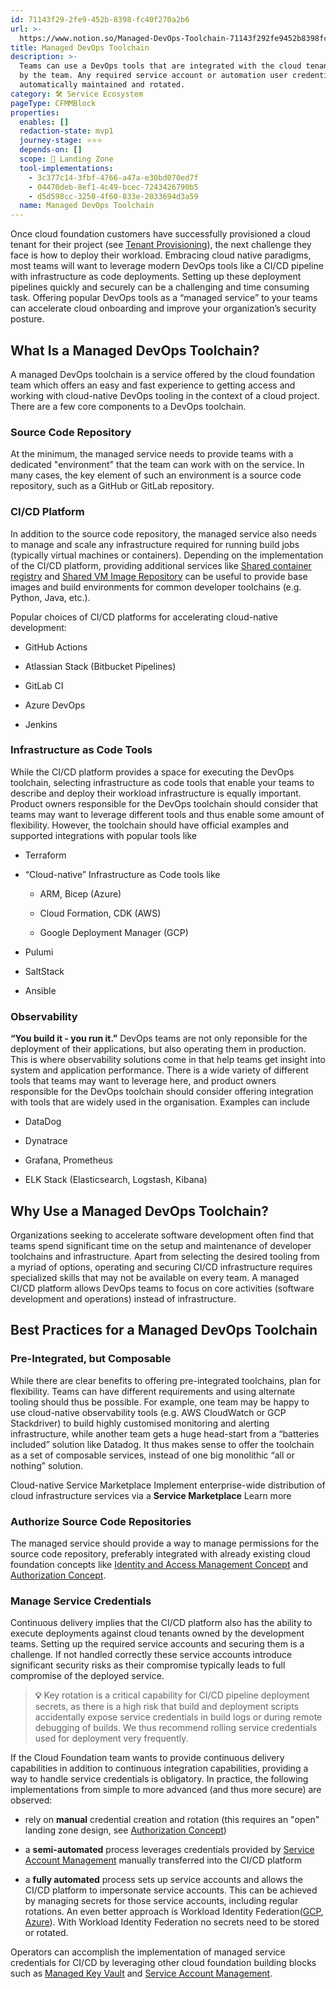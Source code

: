 ```yaml
---
id: 71143f29-2fe9-452b-8398-fc40f270a2b6
url: >-
  https://www.notion.so/Managed-DevOps-Toolchain-71143f292fe9452b8398fc40f270a2b6
title: Managed DevOps Toolchain
description: >-
  Teams can use a DevOps tools that are integrated with the cloud tenants used
  by the team. Any required service account or automation user credentials are
  automatically maintained and rotated.
category: 🛠 Service Ecosystem
pageType: CFMMBlock
properties:
  enables: []
  redaction-state: mvp1
  journey-stage: ⭐️⭐️⭐️
  depends-on: []
  scope: 🛬 Landing Zone
  tool-implementations:
    - 3c377c14-3fbf-4766-a47a-e30bd070ed7f
    - 04470deb-8ef1-4c49-bcec-7243426790b5
    - d5d598cc-3250-4f60-833e-2033694d3a59
  name: Managed DevOps Toolchain
---
```


Once cloud foundation customers have successfully provisioned a cloud tenant for their project (see [Tenant Provisioning](../tenant-management/tenant-provisioning.md)), the next challenge they face is how to deploy their workload. Embracing cloud native paradigms, most teams will want to leverage modern DevOps tools like a CI/CD pipeline with infrastructure as code deployments. Setting up these deployment pipelines quickly and securely can be a challenging and time consuming task. Offering popular DevOps tools as a “managed service” to your teams can accelerate cloud onboarding and improve your organization’s security posture. 

## What Is a Managed DevOps Toolchain?

A managed DevOps toolchain is a service offered by the cloud foundation team which offers an easy and fast experience to getting access and working with cloud-native DevOps tooling in the context of a cloud project. There are a few core components to a DevOps toolchain.

### Source Code Repository

At the minimum, the managed service needs to provide teams with a dedicated "environment" that the team can work with on the service. In many cases, the key element of such an environment is a source code repository, such as a GitHub or GitLab repository.

### CI/CD Platform

In addition to the source code repository, the managed service also needs to manage and scale any infrastructure required for running build jobs (typically virtual machines or containers). Depending on the implementation of the CI/CD platform, providing additional services like [Shared container registry](./shared-container-registry.md) and [Shared VM Image Repository](./shared-vm-image-repository.md) can be useful to provide base images and build environments for common developer toolchains (e.g. Python, Java, etc.).

Popular choices of CI/CD platforms for accelerating cloud-native development:

- GitHub Actions

- Atlassian Stack (Bitbucket Pipelines)

- GitLab CI

- Azure DevOps

- Jenkins

### Infrastructure as Code Tools

While the CI/CD platform provides a space for executing the DevOps toolchain, selecting infrastructure as code tools that enable your teams to describe and deploy their workload infrastructure is equally important. Product owners responsible for the DevOps toolchain should consider that teams may want to leverage different tools and thus enable some amount of flexibility. However, the toolchain should have official examples and supported integrations with popular tools like

- Terraform

- “Cloud-native” Infrastructure as Code tools like 

    - ARM, Bicep (Azure)

    - Cloud Formation, CDK (AWS)

    - Google Deployment Manager (GCP)

- Pulumi

- SaltStack

- Ansible

### Observability

**“You build it - you run it.”** DevOps teams are not only reponsible for the deployment of their applications, but also operating them in production. This is where observability solutions come in that help teams get insight into system and application performance. There is a wide variety of different tools that teams may want to leverage here, and product owners responsible for the DevOps toolchain should consider offering integration with tools that are widely used in the organisation. Examples can include

- DataDog

- Dynatrace

- Grafana, Prometheus

- ELK Stack (Elasticsearch, Logstash, Kibana)

## Why Use a Managed DevOps Toolchain?

Organizations seeking to accelerate software development often find that teams spend significant time on the setup and maintenance of developer toolchains and infrastructure. Apart from selecting the desired tooling from a myriad of options, operating and securing CI/CD infrastructure requires specialized skills that may not be available on every team. A managed CI/CD platform allows DevOps teams to focus on core activities (software development and operations) instead of infrastructure.

## Best Practices for a Managed DevOps Toolchain

### Pre-Integrated, but Composable

While there are clear benefits to offering pre-integrated toolchains, plan for flexibility. Teams can have different requirements and using alternate tooling should thus be possible. For example, one team may be happy to use cloud-native observability tools (e.g. AWS CloudWatch or GCP Stackdriver) to build highly customised monitoring and alerting infrastructure, while another team gets a huge head-start from a “batteries included” solution like Datadog. It thus makes sense to offer the toolchain as a set of composable services, instead of one big monolithic “all or nothing” solution.

<!--notion-markdown-cms:raw-->
<CallToAction>
  <CtaHeader>Cloud-native Service Marketplace</CtaHeader>
  <CtaText>Implement enterprise-wide distribution of cloud infrastructure services via a <b>Service Marketplace</b></CtaText>
  <CtaButton class="btn-primary" url="https://www.meshcloud.io/2020/10/15/cloud-infrastructure-services-enterprise-wide-distribution-via-a-marketplace/">Learn more</CtaButton>
</CallToAction>

### Authorize Source Code Repositories

The managed service should provide a way to manage permissions for the source code repository, preferably integrated with already existing cloud foundation concepts like [Identity and Access Management Concept](../iam/identity-and-access-management-concept.md) and  [Authorization Concept](../iam/authorization-concept.md).

### Manage Service Credentials

Continuous delivery implies that the CI/CD platform also has the ability to execute deployments against cloud tenants owned by the development teams. Setting up the required service accounts and securing them is a challenge. If not handled correctly these service accounts introduce significant security risks as their compromise typically leads to full compromise of the deployed service. 

> **💡** Key rotation is a critical capability for CI/CD pipeline deployment secrets, as there is a high risk that build and deployment scripts accidentally expose service credentials in build logs or during remote debugging of builds. We thus recommend rolling service credentials used for deployment very frequently. 

If the Cloud Foundation team wants to provide continuous delivery capabilities in addition to continuous integration capabilities, providing a way to handle service credentials is obligatory. In practice, the following implementations from simple to more advanced (and thus more secure) are observed:

- rely on **manual** credential creation and rotation (this requires an "open" landing zone design, see [Authorization Concept](../iam/authorization-concept.md))

- a **semi-automated** process leverages credentials provided by [Service Account Management](../iam/service-account-management.md) manually transferred into the CI/CD platform

- a **fully automated** process sets up service accounts and allows the CI/CD platform to impersonate service accounts. This can be achieved by managing secrets for those service accounts, including regular rotations. An even better approach is Workload Identity Federation([GCP](https://cloud.google.com/iam/docs/workload-identity-federation), [Azure](https://docs.microsoft.com/en-us/azure/active-directory/develop/workload-identity-federation)). With Workload Identity Federation no secrets need to be stored or rotated.

Operators can accomplish the implementation of managed service credentials for CI/CD by leveraging other cloud foundation building blocks such as [Managed Key Vault](./managed-key-vault.md) and [Service Account Management](../iam/service-account-management.md).


